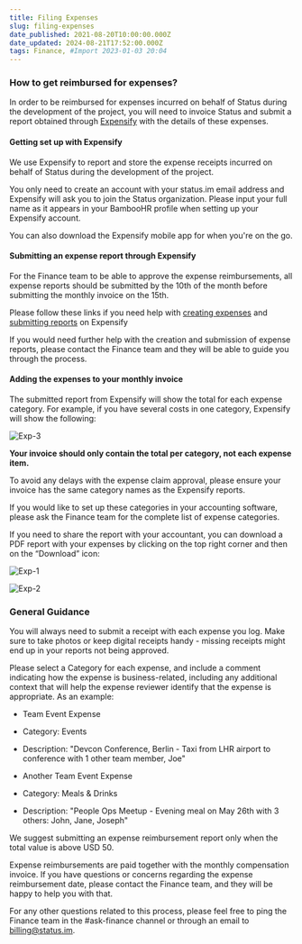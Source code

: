 ```yaml
---
title: Filing Expenses
slug: filing-expenses
date_published: 2021-08-20T10:00:00.000Z
date_updated: 2024-08-21T17:52:00.000Z
tags: Finance, #Import 2023-01-03 20:04
---
```


### How to get reimbursed for expenses?

In order to be reimbursed for expenses incurred on behalf of Status during the development of the project, you will need to invoice Status and submit a report obtained through [Expensify](https://www.google.com/url?q=https%3A%2F%2Fwww.expensify.com%2F&amp;sa=D&amp;sntz=1&amp;usg=AFQjCNGpm5mx9v1hLOvSKTm5s7_iEpA4OA) with the details of these expenses.

#### Getting set up with Expensify

We use Expensify to report and store the expense receipts incurred on behalf of Status during the development of the project.

You only need to create an account with your status.im email address and Expensify will ask you to join the Status organization. Please input your full name as it appears in your BambooHR profile when setting up your Expensify account.

You can also download the Expensify mobile app for when you're on the go.

#### Submitting an expense report through Expensify

For the Finance team to be able to approve the expense reimbursements, all expense reports should be submitted by the 10th of the month before submitting the monthly invoice on the 15th.

Please follow these links if you need help with [creating expenses](https://community.expensify.com/discussion/4560/how-to-create-expenses-manually) and [submitting reports](https://community.expensify.com/discussion/4561/how-to-submit-a-report/p1?new=1) on Expensify

If you would need further help with the creation and submission of expense reports, please contact the Finance team and they will be able to guide you through the process.

#### Adding the expenses to your monthly invoice

The submitted report from Expensify will show the total for each expense category. For example, if you have several costs in one category, Expensify will show the following:

![Exp-3](__GHOST_URL__/content/images/2021/08/Exp-3.png)

**Your invoice should only contain the total per category, not each expense item.**

To avoid any delays with the expense claim approval, please ensure your invoice has the same category names as the Expensify reports.

If you would like to set up these categories in your accounting software, please ask the Finance team for the complete list of expense categories.

If you need to share the report with your accountant, you can download a PDF report with your expenses by clicking on the top right corner and then on the “Download” icon:

![Exp-1](__GHOST_URL__/content/images/2021/08/Exp-1.png)

![Exp-2](__GHOST_URL__/content/images/2021/08/Exp-2.png)

### General Guidance

You will always need to submit a receipt with each expense you log. Make sure to take photos or keep digital receipts handy - missing receipts might end up in your reports not being approved.

Please select a Category for each expense, and include a comment indicating how the expense is business-related, including any additional context that will help the expense reviewer identify that the expense is appropriate. As an example:

- Team Event Expense

- Category: Events
- Description: "Devcon Conference, Berlin - Taxi from LHR airport to conference with 1 other team member, Joe"

- Another Team Event Expense

- Category: Meals & Drinks
- Description: "People Ops Meetup - Evening meal on May 26th with 3 others: John, Jane, Joseph"

We suggest submitting an expense reimbursement report only when the total value is above USD 50.

Expense reimbursements are paid together with the monthly compensation invoice. If you have questions or concerns regarding the expense reimbursement date, please contact the Finance team, and they will be happy to help you with that.

For any other questions related to this process, please feel free to ping the Finance team in the #ask-finance channel or through an email to [billing@status.im](mailto:billing@status.im).

